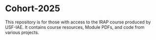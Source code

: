 # Cohort-2025
This repository is for those with access to the IRAP course produced by USF-IAE. It contains course resources, Module PDFs, and code from various projects. 
